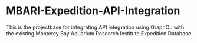 # MBARI-Expedition-API-Integration
This is the projectbase for integrating API integration using GraphQL with the existing Monterey Bay Aquarium Research Institute Expedition Database

